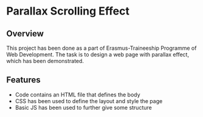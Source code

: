 # Parallax Scrolling Effect

## Overview
This project has been done as a part of Erasmus-Traineeship Programme of Web Development. The task is to design a web page with parallax effect, which has been demonstrated.

## Features
* Code contains an HTML file that defines the body
* CSS has been used to define the layout and style the page
* Basic JS has been used to further give some structure
